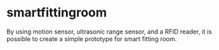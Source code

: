 # smartfittingroom
By using motion sensor, ultrasonic range sensor, and a RFID reader, it is possible to create a simple prototype for smart fitting room.

